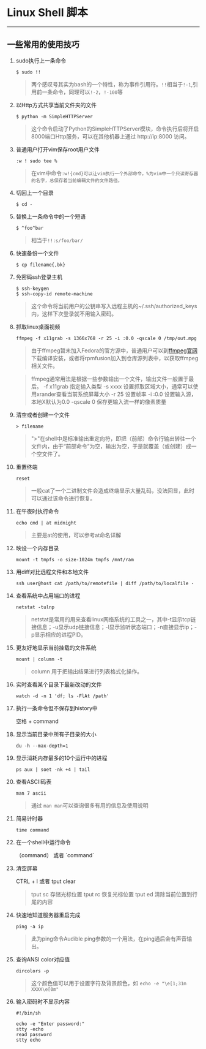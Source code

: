 # Linux Shell 脚本

----------
## 一些常用的使用技巧

1. sudo执行上一条命令

    `$ sudo !!`
    
    > 两个感叹号其实为bash的一个特性，称为事件引用符。`!!`相当于`!-1`,引用前一条命令，同理可以`!-2`，`!-100`等
    
2. 以Http方式共享当前文件夹的文件

    `$ python -m SimpleHTTPServer`
    
    > 这个命令启动了Python的SimpleHTTPServer模块，命令执行后将开启8000端口Http服务，可以在其他机器上通过 http://ip:8000 访问。

3. 普通用户打开vim保存root用户文件

    `:w ! sudo tee %`
    
    > 在vim中命令`:w!{cmd}可以让vim执行一个外部命令。%为vim中一个只读寄存器的名字，总保存着当前编辑文件的文件路径。`
    
4. 切回上一个目录

    `$ cd -`
    
5. 替换上一条命令中的一个短语

    `$ ^foo^bar`
    
    > 相当于`!!:s/foo/bar/`
    
6. 快速备份一个文件

    `$ cp filename{,bk}`
    
7. 免密码ssh登录主机

    ```
    $ ssh-keygen
    $ ssh-copy-id remote-machine
    ```
    
    > 这个命令将当前用户的公钥串写入远程主机的~/.ssh/authorized_keys内，这样下次登录就不用输入密码。
    
8. 抓取linux桌面视频

    `ffmpeg -f x11grab -s 1366x768 -r 25 -i :0.0 -qscale 0 /tmp/out.mpg`
    
    > 由于ffmpeg暂未加入Fedora的官方源中，普通用户可以到[ffmpeg官网](/www.ffmpeg.org)下载编译安装，或者将rpmfusion加入到仓库源列表中，以获取ffmpeg相关文件。
    
    > ffmpeg通常用法是根据一些参数输出一个文件，输出文件一般置于最后。
    -f x11grab    指定输入类型
    -s xxxx    设置抓取区域大小，通常可以使用xrander查看当前系统屏幕大小
    -r 25    设置帧率
    -i :0.0    设置输入源，本地X默认为0.0
    -qscale 0    保存更输入流一样的像素质量    

9. 清空或者创建一个文件

    `> filename`
    
    > "\>"在shell中是标准输出重定向符，即把（前部）命令行输出转往一个文件内，由于“前部命令”为空，输出为空，于是就覆盖（或创建）成一个空文件了。
    
10. 重置终端

    `reset`

     > 一般cat了一个二进制文件会造成终端显示大量乱码，没法回显，此时可以通过该命令进行恢复。
    
11. 在午夜时执行命令

    `echo cmd | at midnight`
    
    > 主要是at的使用，可以参考at命名详解
    
12. 映设一个内存目录

    `mount -t tmpfs -o size-1024m tmpfs /mnt/ram`
    
13. 用diff对比远程文件和本地文件
    
    ```
    ssh user@host cat /path/to/remotefile | diff /path/to/localfile -
    ```
    
14. 查看系统中占用端口的进程

    `netstat -tulnp`
    
    > netstat是常用的用来查看linux网络系统的工具之一，其中-t显示tcp链接信息；-u显示udp链接信息；-l显示监听状态端口；-n直接显示ip；-p显示相应的进程PID。

15. 更友好地显示当前挂载的文件系统
 
      `mount | column -t`
      
       > column 用于把输出结果进行列表格式化操作。 

16. 实时查看某个目录下最新改动的文件

    `watch -d -n 1 'df; ls -FlAt /path'`
    
17. 执行一条命令但不保存到history中

    空格 + command
    
18. 显示当前目录中所有子目录的大小

    `du -h --max-depth=1`
    
19. 显示消耗内存最多的10个运行中的进程

    `ps aux | soet -nk +4 | tail`
    
20. 查看ASCII码表

    `man 7 ascii`
    
    > 通过 `man man`可以查询很多有用的信息及使用说明
    
21. 简易计时器

    `time command`
    
22. 在一个shell中运行命令

    （command） 或者 \`command\`
    
23. 清空屏幕

    CTRL + l  或者 tput clear
    
    > tput sc 存储光标位置
    > tput rc 恢复光标位置
    > tput ed 清除当前位置到行尾的内容
    
24. 快速地知道服务器重启完成

    `ping -a ip`
    
    > 此为ping命令Audible ping参数的一个用法，在ping通后会有声音输出。
    
25. 查询ANSI color对应值

    `dircolors -p`
    
    > 这个颜色值可以用于设置字符及背景颜色，如 `echo -e "\e[1;31m XXXX\e[0m"`
    
26. 输入密码时不显示内容

    ```shell
    #!/bin/sh
    
    echo -e "Enter password:"
    stty -echo
    read password
    stty echo
    ```

```

```

















